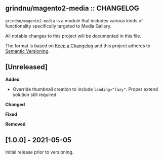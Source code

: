 ## grindnu/magento2-media :: CHANGELOG

`grindnu/magento2-media` is a module that includes various kinds of functionality specifically targeted to Media Gallery.

All notable changes to this project will be documented in this file.

The format is based on [Keep a Changelog](http://keepachangelog.com/en/1.0.0/)
and this project adheres to [Semantic Versioning](http://semver.org/spec/v2.0.0.html).


## [Unreleased]

**Added**

* Override thumbnail creation to include `loading="lazy"`. Proper extend solution still required.

**Changed**

**Fixed**

**Removed**


## [1.0.0] - 2021-05-05

Initial release prior to versioning.
